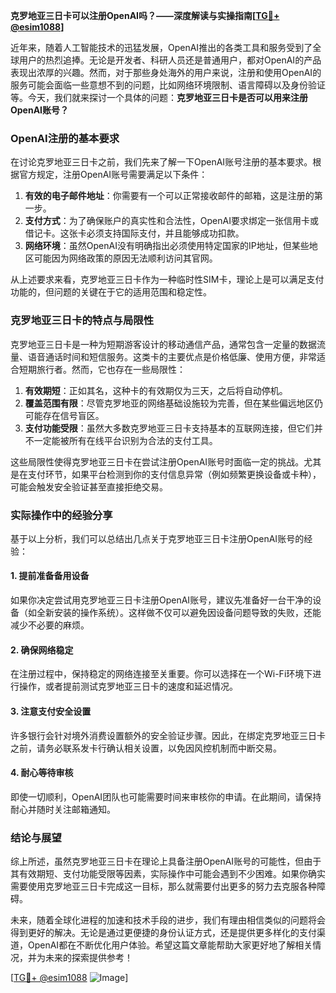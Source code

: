**克罗地亚三日卡可以注册OpenAI吗？——深度解读与实操指南[[TG💪+ @esim1088](https://t.me/s/esim1088)]**

近年来，随着人工智能技术的迅猛发展，OpenAI推出的各类工具和服务受到了全球用户的热烈追捧。无论是开发者、科研人员还是普通用户，都对OpenAI的产品表现出浓厚的兴趣。然而，对于那些身处海外的用户来说，注册和使用OpenAI的服务可能会面临一些意想不到的问题，比如网络环境限制、语言障碍以及身份验证等。今天，我们就来探讨一个具体的问题：**克罗地亚三日卡是否可以用来注册OpenAI账号？**

### OpenAI注册的基本要求

在讨论克罗地亚三日卡之前，我们先来了解一下OpenAI账号注册的基本要求。根据官方规定，注册OpenAI账号需要满足以下条件：

1. **有效的电子邮件地址**：你需要有一个可以正常接收邮件的邮箱，这是注册的第一步。
2. **支付方式**：为了确保账户的真实性和合法性，OpenAI要求绑定一张信用卡或借记卡。这张卡必须支持国际支付，并且能够成功扣款。
3. **网络环境**：虽然OpenAI没有明确指出必须使用特定国家的IP地址，但某些地区可能因为网络政策的原因无法顺利访问其官网。

从上述要求来看，克罗地亚三日卡作为一种临时性SIM卡，理论上是可以满足支付功能的，但问题的关键在于它的适用范围和稳定性。

### 克罗地亚三日卡的特点与局限性

克罗地亚三日卡是一种为短期游客设计的移动通信产品，通常包含一定量的数据流量、语音通话时间和短信服务。这类卡的主要优点是价格低廉、使用方便，非常适合短期旅行者。然而，它也存在一些局限性：

1. **有效期短**：正如其名，这种卡的有效期仅为三天，之后将自动停机。
2. **覆盖范围有限**：尽管克罗地亚的网络基础设施较为完善，但在某些偏远地区仍可能存在信号盲区。
3. **支付功能受限**：虽然大多数克罗地亚三日卡支持基本的互联网连接，但它们并不一定能被所有在线平台识别为合法的支付工具。

这些局限性使得克罗地亚三日卡在尝试注册OpenAI账号时面临一定的挑战。尤其是在支付环节，如果平台检测到你的支付信息异常（例如频繁更换设备或卡种），可能会触发安全验证甚至直接拒绝交易。

### 实际操作中的经验分享

基于以上分析，我们可以总结出几点关于克罗地亚三日卡注册OpenAI账号的经验：

#### 1. 提前准备备用设备
如果你决定尝试用克罗地亚三日卡注册OpenAI账号，建议先准备好一台干净的设备（如全新安装的操作系统）。这样做不仅可以避免因设备问题导致的失败，还能减少不必要的麻烦。

#### 2. 确保网络稳定
在注册过程中，保持稳定的网络连接至关重要。你可以选择在一个Wi-Fi环境下进行操作，或者提前测试克罗地亚三日卡的速度和延迟情况。

#### 3. 注意支付安全设置
许多银行会针对境外消费设置额外的安全验证步骤。因此，在绑定克罗地亚三日卡之前，请务必联系发卡行确认相关设置，以免因风控机制而中断交易。

#### 4. 耐心等待审核
即使一切顺利，OpenAI团队也可能需要时间来审核你的申请。在此期间，请保持耐心并随时关注邮箱通知。

### 结论与展望

综上所述，虽然克罗地亚三日卡在理论上具备注册OpenAI账号的可能性，但由于其有效期短、支付功能受限等因素，实际操作中可能会遇到不少困难。如果你确实需要使用克罗地亚三日卡完成这一目标，那么就需要付出更多的努力去克服各种障碍。

未来，随着全球化进程的加速和技术手段的进步，我们有理由相信类似的问题将会得到更好的解决。无论是通过更便捷的身份认证方式，还是提供更多样化的支付渠道，OpenAI都在不断优化用户体验。希望这篇文章能帮助大家更好地了解相关情况，并为未来的探索提供参考！

[[TG💪+ @esim1088](https://t.me/s/esim1088) ![Image](https://i.postimg.cc/4NQfJmqS/Snipaste-2025-05-13-00-14-12.png)]